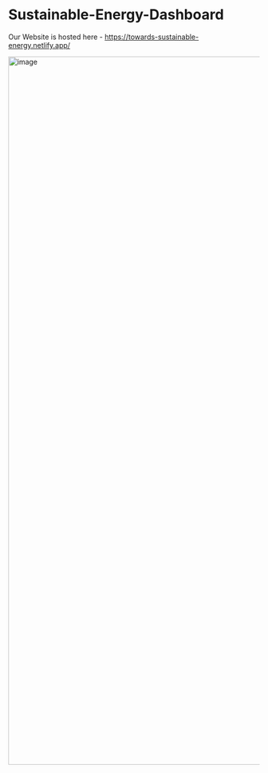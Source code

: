 # Sustainable-Energy-Dashboard

Our Website is hosted here - https://towards-sustainable-energy.netlify.app/ 

<img width="1419" alt="image" src="https://github.com/user-attachments/assets/721e7220-d3c6-4b4d-98aa-3376ff780396">

